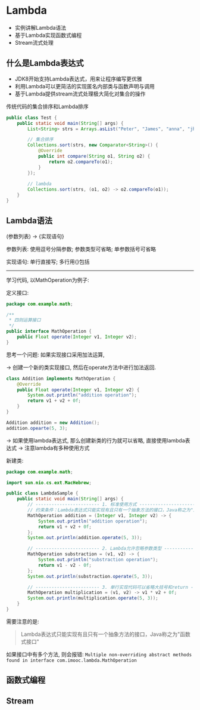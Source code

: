 # Lambda

* 实例讲解Lambda语法
* 基于Lambda实现函数式编程
* Stream流式处理

## 什么是Lambda表达式

* JDK8开始支持Lambda表达式，用来让程序编写更优雅
* 利用Lambda可以更简洁的实现匿名内部类与函数声明与调用
* 基于Lambda提供stream流式处理极大简化对集合的操作

传统代码的集合排序和Lambda排序

```java
public class Test {
    public static void main(String[] args) {
        List<String> strs = Arrays.asList("Peter", "James", "anna", "jhon");

        // 集合排序
        Collections.sort(strs, new Comparator<String>() {
            @Override
            public int compare(String o1, String o2) {
                return o2.compareTo(o1);
            }
        });
        
        // lambda
        Collections.sort(strs, (o1, o2) -> o2.compareTo(o1));
    }
}
```

## Lambda语法

(参数列表) -> {实现语句}

参数列表: 使用逗号分隔参数; 参数类型可省略; 单参数括号可省略

实现语句: 单行直接写; 多行用{}包括

---

学习代码, 以MathOperation为例子:

定义接口:

````java
package com.example.math;

/**
 * 四则运算接口
 */
public interface MathOperation {
    public Float operate(Integer v1, Integer v2);
}

````

思考一个问题: 如果实现接口采用加法运算,  

-> 创建一个新的类实现接口, 然后在operate方法中进行加法返回.

```java
class Addition implements MathOperation {
    @Override
    public Float operate(Integer v1, Integer v2) {
        System.out.println("addition operation");
        return v1 + v2 + 0f;
    }
}

Addition addition = new Addition();
addition.opearte(5, 3);
```

-> 如果使用lambda表达式, 那么创建新类的行为就可以省略, 直接使用lambda表达式 -> 注意lambda有多种使用方式

新建类:

```java
package com.example.math;

import sun.nio.cs.ext.MacHebrew;

public class LambdaSample {
    public static void main(String[] args) {
        // ------------------------ 1. 标准使用方式 ------------------------
        // 约束条件：Lambda表达式只能实现有且只有一个抽象方法的接口，Java称之为"函数式接口"
        MathOperation addition = (Integer v1, Integer v2) -> {
            System.out.println("addition operation");
            return v1 + v2 + 0f;
        };
        System.out.println(addition.operate(5, 3));

        // ------------------------ 2. Lambda允许忽略参数类型 ------------------------
        MathOperation substraction = (v1, v2) -> {
            System.out.println("substraction operation");
            return v1 - v2 - 0f;
        };
        System.out.println(substraction.operate(5, 3));

        // ------------------------ 3. 单行实现代码可以省略大括号和return ------------------------
        MathOperation multiplication = (v1, v2) -> v1 * v2 + 0f;
        System.out.println(multiplication.operate(5, 3));
    }
}
```

需要注意的是:

> Lambda表达式只能实现有且只有一个抽象方法的接口，Java称之为"函数式接口"

如果接口中有多个方法, 则会报错:
`Multiple non-overriding abstract methods found in interface com.imooc.lambda.MathOperation`











































## 函数式编程













## Stream









